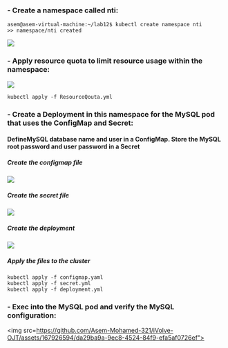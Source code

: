 ### - Create a namespace called nti:
```
asem@asem-virtual-machine:~/lab12$ kubectl create namespace nti
>> namespace/nti created
```
<img src="https://github.com/Asem-Mohamed-321/iVolve-OJT/assets/167926594/bee1111c-96ee-4609-a7b0-e1275fa36c31">

### - Apply resource quota to limit resource usage within the namespace: 
<img src="https://github.com/Asem-Mohamed-321/iVolve-OJT/assets/167926594/22a253cc-31ee-4ca6-96f5-37a31d89e720">

```
kubectl apply -f ResourceQouta.yml
```
### - Create a Deployment in this namespace for the MySQL pod that uses the ConfigMap and Secret:
#### DefineMySQL database name and user in a ConfigMap. Store the MySQL root password and user password in a Secret
##### Create the configmap file
<img src="https://github.com/Asem-Mohamed-321/iVolve-OJT/assets/167926594/2fb5fb96-412f-4345-b22d-07c2a67276ba">

##### Create the secret file 
<img src="https://github.com/Asem-Mohamed-321/iVolve-OJT/assets/167926594/c50363ec-19ed-4ab1-b9d7-b729a2b6ecc7">

##### Create the deployment
<img src="https://github.com/Asem-Mohamed-321/iVolve-OJT/assets/167926594/f3675de5-8e2f-4fed-96af-b9c653007a38">

##### Apply the files to the cluster 
```
kubectl apply -f configmap.yaml
kubectl apply -f secret.yml
kubectl apply -f deployment.yml
```

### - Exec into the MySQL pod and verify the MySQL configuration: 
<img src=https://github.com/Asem-Mohamed-321/iVolve-OJT/assets/167926594/da29ba9a-9ec8-4524-84f9-efa5af0726ef">
